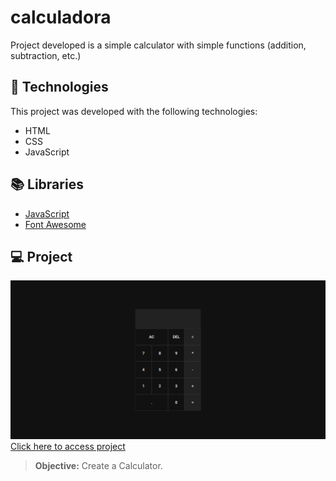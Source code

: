 # calculadora
Project developed is a simple calculator with simple functions (addition, subtraction, etc.)

## 🚀 Technologies
This project was developed with the following technologies:
- HTML
- CSS
- JavaScript

## 📚 Libraries
- [JavaScript](https://developer.mozilla.org/pt-BR/docs/Web/JavaScript)
- [Font Awesome](https://fontawesome.com/)

## 💻 Project
![preview](./preview.png/)
[Click here to access project](https://calculadora-chi-ashen.vercel.app/)
> **Objective:** Create a Calculator.
